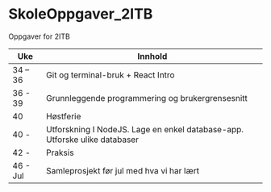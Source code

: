 # SkoleOppgaver_2ITB
Oppgaver for 2ITB

| Uke    | Innhold |
| -------- | ------- |
| 34 – 36  | Git og terminal-bruk​ + React Intro    |
| 36 - 39  | Grunnleggende programmering og brukergrensesnitt     |
| 40  | Høstferie    |
| 40 -  | Utforskning I NodeJS. Lage en enkel database-app.​ Utforske ulike databaser    |
| 42 -  | Praksis    |
| 46 - Jul | Samleprosjekt før jul med hva vi har lært   |

